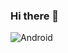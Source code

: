 ### Hi there 👋

<!--
**MaycolZx/MaycolZx** is a ✨ _special_ ✨ repository because its `README.md` (this file) appears on your GitHub profile.

Here are some ideas to get you started:

- 🔭 I’m currently working on ...
- 🌱 I’m currently learning ...
- 👯 I’m looking to collaborate on ...
- 🤔 I’m looking for help with ...
- 💬 Ask me about ...
- 📫 How to reach me: ...
- 😄 Pronouns: ...
- ⚡ Fun fact: ...
-->

![Android](https://img.shields.io/badge/Android-3DDC84?style=for-the-badge&logo=C++&logoColor=white&labelColor=101010)<br>

